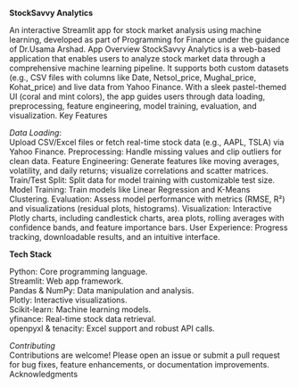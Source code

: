   **StockSavvy Analytics**

An interactive Streamlit app for stock market analysis using machine learning, developed as part of Programming for Finance under the guidance of Dr.Usama Arshad.
App Overview
StockSavvy Analytics is a web-based application that enables users to analyze stock market data through a comprehensive machine learning pipeline. It supports both custom datasets (e.g., CSV files with columns like Date, Netsol_price, Mughal_price, Kohat_price) and live data from Yahoo Finance. With a sleek pastel-themed UI (coral and mint colors), the app guides users through data loading, preprocessing, feature engineering, model training, evaluation, and visualization.
Key Features

*Data Loading*:                
Upload CSV/Excel files or fetch real-time stock data (e.g., AAPL, TSLA) via Yahoo Finance.
Preprocessing: Handle missing values and clip outliers for clean data.
Feature Engineering: Generate features like moving averages, volatility, and daily returns; visualize correlations and scatter matrices.
Train/Test Split: Split data for model training with customizable test size.
Model Training: Train models like Linear Regression and K-Means Clustering.
Evaluation: Assess model performance with metrics (RMSE, R²) and visualizations (residual plots, histograms).
Visualization: Interactive Plotly charts, including candlestick charts, area plots, rolling averages with confidence bands, and feature importance bars.
User Experience: Progress tracking, downloadable results, and an intuitive interface.

**Tech Stack**

Python: Core programming language.                  
Streamlit: Web app framework.                
Pandas & NumPy: Data manipulation and analysis.           
Plotly: Interactive visualizations.             
Scikit-learn: Machine learning models.                
yfinance: Real-time stock data retrieval.                 
openpyxl & tenacity: Excel support and robust API calls.           

*Contributing*                    
Contributions are welcome! Please open an issue or submit a pull request for bug fixes, feature enhancements, or documentation improvements.
Acknowledgments



